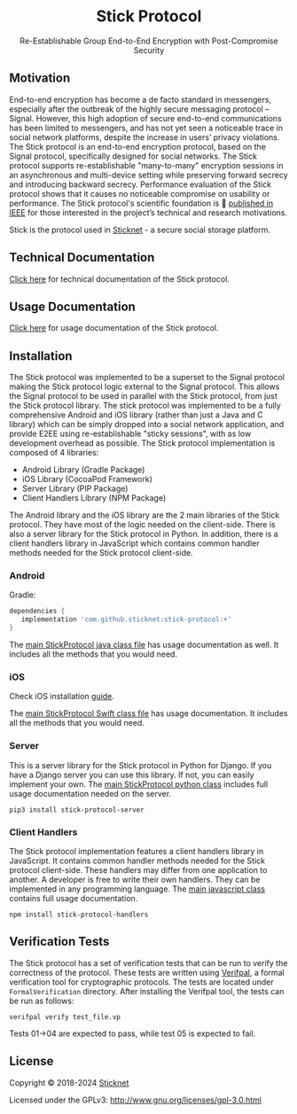 <h1 align="center">Stick Protocol</h1>
<p align="center">Re-Establishable Group End-to-End Encryption with Post-Compromise Security</p>

## Motivation

End-to-end encryption has become a de facto standard in messengers, especially after the outbreak of the highly secure
messaging protocol – Signal. However, this high adoption of secure end-to-end communications has been limited to
messengers, and has not yet seen a noticeable trace in social network platforms, despite the increase in users’ privacy
violations. The Stick protocol is an end-to-end encryption protocol, based on the Signal protocol, specifically designed
for social networks. The Stick protocol supports re-establishable "many-to-many" encryption sessions in an asynchronous
and multi-device setting while preserving forward secrecy and introducing backward secrecy. Performance evaluation of
the Stick protocol shows that it causes no noticeable compromise on usability or performance. The Stick protocol's
scientific foundation is 📄 <a href="https://www.sticknet.org/stick-protocol.pdf">published in IEEE</a> for those
interested in the
project’s technical and research motivations.

Stick is the protocol used in <a href="https://www.sticknet.org">Sticknet</a> - a secure social storage platform.

## Technical Documentation

<a href="https://www.sticknet.org/stick-protocol">Click here<a/> for technical documentation of the Stick protocol.

## Usage Documentation

<a href="https://www.sticknet.org/stick-protocol/usage-documentation">Click here<a/> for usage documentation of the
Stick
protocol.

## Installation

The Stick protocol was implemented to be a superset to the Signal protocol making the Stick protocol logic external to
the Signal protocol. This allows the Signal protocol to be used in parallel with the Stick protocol, from just the Stick
protocol library. The stick protocol was implemented to be a fully comprehensive Android and iOS library (rather than
just a Java and C library) which can be simply dropped into a social network application, and provide E2EE using
re-establishable "sticky sessions", with as low development overhead as possible. The Stick protocol implementation is
composed of 4 libraries:

- Android Library (Gradle Package)
- iOS Library (CocoaPod Framework)
- Server Library (PIP Package)
- Client Handlers Library (NPM Package)

The Android library and the iOS library are the 2 main libraries of the Stick protocol. They have most of the logic
needed on the client-side. There is also a server library for the Stick protocol in Python. In addition, there is a
client handlers library in JavaScript which contains common handler methods needed for the Stick protocol client-side.

### Android

Gradle:

```gradle
dependencies {
   implementation 'com.github.sticknet:stick-protocol:+'
}
```

The <a href="https://github.com/sticknet/stick-protocol/blob/main/android/app/src/main/java/com/stiiick/stickprotocol/main/StickProtocol.java">
main StickProtocol java class file</a> has usage documentation as well. It includes all the methods that you would need.

### iOS

Check iOS installation [guide](./ios_installation.md).

The <a href="https://github.com/sticknet/stick-protocol/blob/main/ios/StickProtocol/StickProtocol/Main/StickProtocol.swift">
main StickProtocol Swift class file</a> has usage documentation. It includes all the methods that you would
need.

### Server

This is a server library for the Stick protocol in Python for Django. If you have a Django server you can use this
library. If not, you can easily implement your own.
The <a href="https://github.com/stickapp/stick-protocol/blob/main/server/stick_protocol/stick_protocol.py">main
StickProtocol python class<a/> includes full usage documentation needed on the server.

```
pip3 install stick-protocol-server
```

### Client Handlers

The Stick protocol implementation features a client handlers library in JavaScript. It contains common handler methods
needed for the Stick protocol client-side. These handlers may differ from one application to another. A developer is
free to write their own handlers. They can be implemented in any programming language.
The <a href="https://github.com/stickapp/stick-protocol/blob/main/client-handlers/StickProtocolHandlers.js">main
javascript class</a> contains full usage documentation.

```
npm install stick-protocol-handlers
```

## Verification Tests

The Stick protocol has a set of verification tests that can be run to verify the correctness of the protocol.
These tests are written using <a href="https://verifpal.com/">Verifpal</a>, a formal verification tool for cryptographic
protocols. The tests are located under `FormalVerification` directory. After installing the Verifpal tool, the tests 
can be run as follows:
```
verifpal verify test_file.vp
```
Tests 01->04 are expected to pass, while test 05 is expected to fail.

## License

Copyright © 2018-2024 <a href="https://www.sticknet.org">Sticknet</a>

Licensed under the GPLv3: http://www.gnu.org/licenses/gpl-3.0.html
